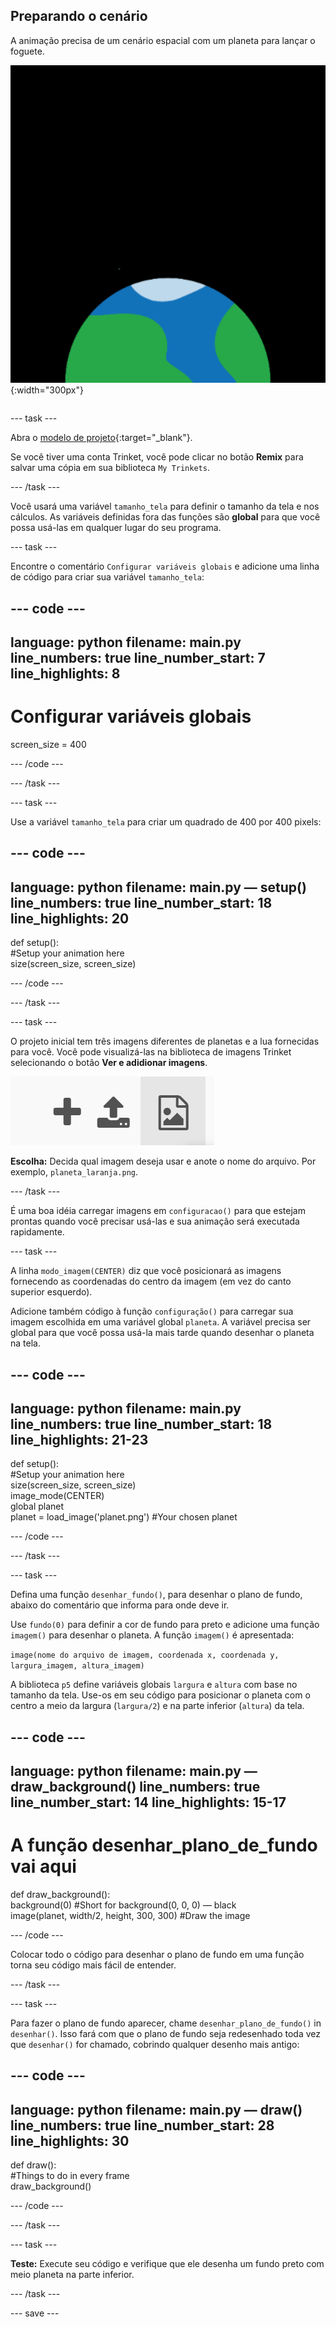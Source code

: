 ## Preparando o cenário

<div style="display: flex; flex-wrap: wrap">
<div style="flex-basis: 200px; flex-grow: 1; margin-right: 15px;">
A animação precisa de um cenário espacial com um planeta para lançar o foguete.
</div>
<div>

![Um planeta contra um fundo preto.](images/step_2.png){:width="300px"}

</div>
</div>

--- task ---

Abra o [modelo de projeto](https://trinket.io/python/f2199f5a8c){:target="_blank"}.

Se você tiver uma conta Trinket, você pode clicar no botão **Remix** para salvar uma cópia em sua biblioteca `My Trinkets`.

--- /task ---

Você usará uma variável `tamanho_tela` para definir o tamanho da tela e nos cálculos. As variáveis definidas fora das funções são **global** para que você possa usá-las em qualquer lugar do seu programa.

--- task ---

Encontre o comentário `Configurar variáveis globais` e adicione uma linha de código para criar sua variável `tamanho_tela`:

--- code ---
---
language: python filename: main.py line_numbers: true line_number_start: 7
line_highlights: 8
---

# Configurar variáveis globais
screen_size = 400

--- /code ---

--- /task ---

---  task ---

Use a variável `tamanho_tela` para criar um quadrado de 400 por 400 pixels:

--- code ---
---
language: python filename: main.py — setup() line_numbers: true line_number_start: 18
line_highlights: 20
---

def setup():   
#Setup your animation here   
size(screen_size, screen_size)


--- /code ---

--- /task ---

--- task ---

O projeto inicial tem três imagens diferentes de planetas e a lua fornecidas para você. Você pode visualizá-las na biblioteca de imagens Trinket selecionando o botão **Ver e adidionar imagens**.

![Um símbolo de adição, um símbolo de upload e um símbolo de imagem. O símbolo da imagem é realçado.](images/trinket_image.png)

**Escolha:** Decida qual imagem deseja usar e anote o nome do arquivo. Por exemplo, `planeta_laranja.png`.

--- /task ---

É uma boa idéia carregar imagens em `configuracao()` para que estejam prontas quando você precisar usá-las e sua animação será executada rapidamente.

--- task ---

A linha `modo_imagem(CENTER)` diz que você posicionará as imagens fornecendo as coordenadas do centro da imagem (em vez do canto superior esquerdo).

Adicione também código à função `configuração()` para carregar sua imagem escolhida em uma variável global `planeta`. A variável precisa ser global para que você possa usá-la mais tarde quando desenhar o planeta na tela.

--- code ---
---
language: python filename: main.py line_numbers: true line_number_start: 18
line_highlights: 21-23
---

def setup():   
#Setup your animation here   
size(screen_size, screen_size)   
image_mode(CENTER)   
global planet   
planet = load_image('planet.png') #Your chosen planet


--- /code ---

--- /task ---

--- task ---

Defina uma função `desenhar_fundo()`, para desenhar o plano de fundo, abaixo do comentário que informa para onde deve ir.

Use `fundo(0)` para definir a cor de fundo para preto e adicione uma função `imagem()` para desenhar o planeta. A função `imagem()` é apresentada:

`image(nome do arquivo de imagem, coordenada x, coordenada y, largura_imagem, altura_imagem)`

A biblioteca `p5` define variáveis globais `largura` e `altura` com base no tamanho da tela. Use-os em seu código para posicionar o planeta com o centro a meio da largura (`largura/2`) e na parte inferior (`altura`) da tela.

--- code ---
---
language: python filename: main.py — draw_background() line_numbers: true line_number_start: 14
line_highlights: 15-17
---

# A função desenhar_plano_de_fundo vai aqui
def draw_background():   
background(0) #Short for background(0, 0, 0) — black    
image(planet, width/2, height, 300, 300) #Draw the image


--- /code ---

Colocar todo o código para desenhar o plano de fundo em uma função torna seu código mais fácil de entender.

--- /task ---

--- task ---

Para fazer o plano de fundo aparecer, chame `desenhar_plano_de_fundo()` in `desenhar()`. Isso fará com que o plano de fundo seja redesenhado toda vez que `desenhar()` for chamado, cobrindo qualquer desenho mais antigo:

--- code ---
---
language: python filename: main.py — draw() line_numbers: true line_number_start: 28
line_highlights: 30
---

def draw():   
#Things to do in every frame    
draw_background()

--- /code ---

--- /task ---

--- task ---

**Teste:** Execute seu código e verifique que ele desenha um fundo preto com meio planeta na parte inferior.

--- /task ---

--- save ---
